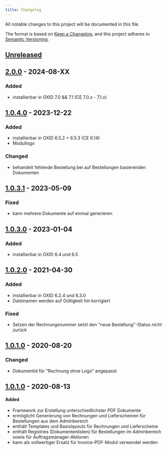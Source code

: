 ```yaml
---
title: Changelog
---
```


All notable changes to this project will be documented in this file.

The format is based on [Keep a Changelog](https://keepachangelog.com/en/1.0.0/),
and this project adheres to [Semantic Versioning](https://semver.org/spec/v2.0.0.html).

## [Unreleased](https://git.d3data.de/D3Public/pdfdokumente/compare/1.0.4.0...rel_1.x)

## [2.0.0](https://git.d3data.de/D3Public/pdfdokumente/compare/1.0.4.0...2.0.0) - 2024-08-XX
### Added
- installierbar in OXID 7.0 && 7.1 (CE 7.0.x - 7.1.x)

## [1.0.4.0](https://git.d3data.de/D3Public/pdfdokumente/compare/1.0.3.1...1.0.4.0) - 2023-12-22
### Added
- installierbar in OXID 6.5.2 + 6.5.3 (CE 6.14)
- Modullogo

### Changed
- behandelt fehlende Bestellung bei auf Bestellungen basierenden Dokumenten

## [1.0.3.1](https://git.d3data.de/D3Public/pdfdokumente/compare/1.0.3.0...1.0.3.1) - 2023-05-09
### Fixed
- kann mehrere Dokumente auf einmal generieren

## [1.0.3.0](https://git.d3data.de/D3Public/pdfdokumente/compare/1.0.2.0...1.0.3.0) - 2023-01-04
### Added
- installierbar in OXID 6.4 und 6.5

## [1.0.2.0](https://git.d3data.de/D3Public/pdfdokumente/compare/1.0.1.0...1.0.2.0) - 2021-04-30
### Added
- installierbar in OXID 6.2.4 und 6.3.0
- Dateinamen werden auf Gültigkeit hin korrigiert

### Fixed
- Setzen der Rechnungsnummer setzt den "neue Bestellung"-Status nicht zurück

## [1.0.1.0](https://git.d3data.de/D3Public/pdfdokumente/compare/1.0.0.0...1.0.1.0) - 2020-08-20
### Changed
- Dokumentid für "Rechnung ohne Logo" angepasst

## [1.0.1.0](https://git.d3data.de/D3Public/pdfdokumente/tag/1.0.0.0) - 2020-08-13
#### Added
- Framework zur Erstellung unterschiedlichster PDF Dokumente
- ermöglicht Generierung von Rechnungen und Lieferscheinen für Bestellungen aus dem Adminbereich
- enthält Templates und Basislayouts für Rechnungen und Lieferscheine
- enthält Registries (Dokumentenlisten) für Bestellungen im Adminbereich sowie für Auftragsmanager-Aktionen 
- kann als vollwertiger Ersatz für Invoice-PDF-Modul verwendet werden

